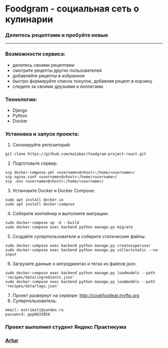 # Foodgram - социальная сеть о кулинарии
### Делитесь рецептами и пробуйте новые
---

### Возможности сервиса:
- делитесь своими рецептами
- смотрите рецепты других пользователей
- добавляйте рецепты в избранное
- быстро формируйте список покупок, добавляя рецепт в корзину
- следите за своими друзьями и коллегами

### Технологии:
- Django 
- Python 
- Docker 

### Установка и запуск проекта: 
1. Склонируйте репозиторий: 
```
git clone https://github.com/ma1abar/foodgram-project-react.git
```
2. Подготовьте сервер:
```
scp docker-compose.yml <username>@<host>:/home/<username>/
scp nginx.conf <username>@<host>:/home/<username>/
scp .env <username>@<host>:/home/<username>/
```
3. Установите Docker и Docker Compose: 
```
sudo apt install docker.io 
sudo apt install docker-compose
```
4. Соберите контейнер и выполните миграции:
```
sudo docker-compose up -d --build
sudo docker-compose exec backend python manage.py migrate
```
5. Создайте суперпользователя и соберите статические файлы: 
```
sudo docker-compose exec backend python manage.py createsuperuser
sudo docker-compose exec backend python manage.py collectstatic --no-input
```
6. Загрузите данные о ингредиентах и тегах из файлов json: 
```
sudo docker-compose exec backend python manage.py loadmodels --path 'recipes/data/ingredients.json'
sudo docker-compose exec backend python manage.py loadmodels --path 'recipes/data/tags.json'
```
7. Проект развернут на сервере: http://cookfoodeat.myftp.org
8. Суперпользователь:
```
email: extrimiti@yandex.ru
password: ppp0633856
```

### Проект выполнил студент Яндекс Практикума
### [Artur](https://github.com/Ma1abaR)
